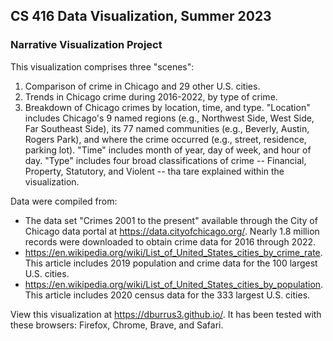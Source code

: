 ## CS 416 Data Visualization, Summer 2023
### Narrative Visualization Project

This visualization comprises three "scenes":
1. Comparison of crime in Chicago and 29 other U.S. cities.
2. Trends in Chicago crime during 2016-2022, by type of crime.
3. Breakdown of Chicago crimes by location, time, and type. "Location" includes Chicago's 9 named regions (e.g., Northwest Side, West Side, Far Southeast Side), its 77 named communities (e.g., Beverly, Austin, Rogers Park), and where the crime occurred (e.g., street, residence, parking lot). "Time" includes month of year, day of week, and hour of day. "Type" includes four broad classifications of crime -- Financial, Property, Statutory, and Violent -- tha tare explained within the visualization.

Data were compiled from:  
- The data set "Crimes 2001 to the present" available through the City of Chicago data portal at https://data.cityofchicago.org/. Nearly 1.8 million records were downloaded to obtain crime data for 2016 through 2022.
- https://en.wikipedia.org/wiki/List_of_United_States_cities_by_crime_rate. This article includes 2019 population and crime data for the 100 largest U.S. cities.
- https://en.wikipedia.org/wiki/List_of_United_States_cities_by_population. This article includes 2020 census data for the 333 largest U.S. cities.

View this visualization at https://dburrus3.github.io/. It has been tested with these browsers: Firefox, Chrome, Brave, and Safari.
